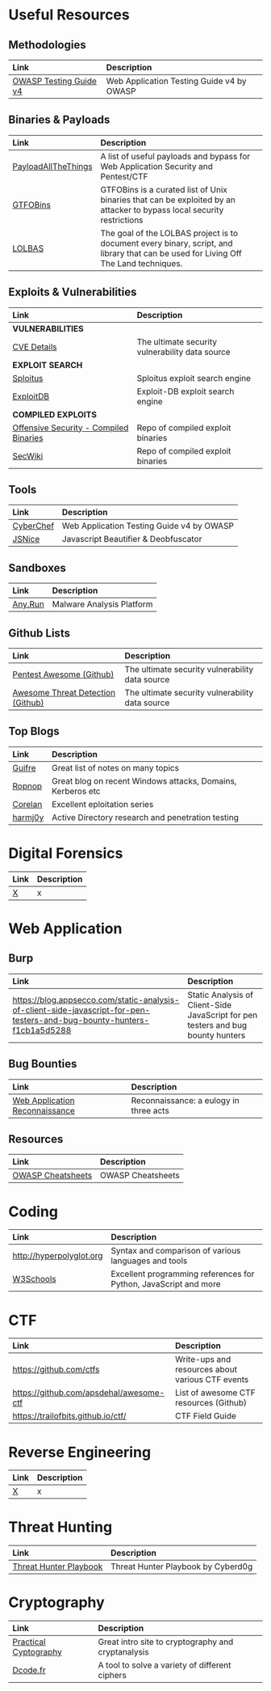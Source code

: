 <!-- TITLE: Home -->
<!-- SUBTITLE: A quick summary of Home -->

# Useful Resources
## Methodologies
| Link | Description |
| :--- | :--- |
| [OWASP Testing Guide v4](https://www.owasp.org/index.php/OWASP_Testing_Guide_v4_Table_of_Contents) | Web Application Testing Guide v4 by OWASP |

## Binaries & Payloads
| Link | Description |
| :--- | :--- |
| [PayloadAllTheThings](https://github.com/swisskyrepo/PayloadsAllTheThings) | A list of useful payloads and bypass for Web Application Security and Pentest/CTF |
| [GTFOBins](https://gtfobins.github.io/) | GTFOBins is a curated list of Unix binaries that can be exploited by an attacker to bypass local security restrictions |
| [LOLBAS](https://lolbas-project.github.io) | The goal of the LOLBAS project is to document every binary, script, and library that can be used for Living Off The Land techniques.  |

## Exploits & Vulnerabilities
| Link | Description |
| :--- | :--- |
| **VULNERABILITIES** |  |
| [CVE Details](https://www.cvedetails.com) | The ultimate security vulnerability data source |
| **EXPLOIT SEARCH** |  |
| [Sploitus](https://sploitus.com) | Sploitus exploit search engine |
| [ExploitDB](https://www.exploit-db.com) | Exploit-DB exploit search engine |
| **COMPILED EXPLOITS** |  |
| [Offensive Security - Compiled Binaries](https://github.com/offensive-security/exploitdb-bin-sploits) | Repo of compiled exploit binaries |
| [SecWiki](https://github.com/SecWiki/) | Repo of compiled exploit binaries |

## Tools
| Link | Description |
| :--- | :--- |
| [CyberChef](https://www.owasp.org/index.php/OWASP_Testing_Guide_v4_Table_of_Contents) | Web Application Testing Guide v4 by OWASP |
| [JSNice](http://jsnice.org) | Javascript Beautifier & Deobfuscator |


## Sandboxes
| Link | Description |
| :--- | :--- |
| [Any.Run](https://app.any.run/) | Malware Analysis Platform |

## Github Lists
| Link | Description |
| :--- | :--- |
| [Pentest Awesome (Github)](https://www.cvedetails.com) | The ultimate security vulnerability data source |
| [Awesome Threat Detection (Github)](https://github.com/0x4D31/awesome-threat-detection) | The ultimate security vulnerability data source |

## Top Blogs

| Link | Description |
| :--- | :--- |
| [Guifre](https://guif.re) | Great list of notes on many topics |
| [Ropnop](https://blog.ropnop.com) | Great blog on recent Windows attacks, Domains, Kerberos etc |
| [Corelan](https://www.corelan.be) | Excellent eploitation series |
| [harmj0y](http://blog.harmj0y.net) | Active Directory research and penetration testing |

# Digital Forensics

| Link | Description |
| :--- | :--- |
| [X](https://medium.com/@europa_/recoinnassance-7840824b9ef2) | x |

# Web Application

## Burp

| Link | Description |
| :--- | :--- |
| https://blog.appsecco.com/static-analysis-of-client-side-javascript-for-pen-testers-and-bug-bounty-hunters-f1cb1a5d5288 | Static Analysis of Client-Side JavaScript for pen testers and bug bounty hunters |

## Bug Bounties

| Link | Description |
| :--- | :--- |
| [Web Application Reconnaissance](https://medium.com/@europa_/recoinnassance-7840824b9ef2) | Reconnaissance: a eulogy in three acts |

## Resources

| Link | Description |
| :--- | :--- |
| [OWASP Cheatsheets](https://cheatsheetseries.owasp.org/cheatsheets/Docker_Security_Cheat_Sheet.html) | OWASP Cheatsheets |


# Coding

| Link | Description |
| :--- | :--- |
| http://hyperpolyglot.org | Syntax and comparison of various languages and tools |
| [W3Schools](https://www.w3schools.com/python/default.asp) | Excellent programming references for Python, JavaScript and more |
# CTF

| Link | Description |
| :--- | :--- |
| https://github.com/ctfs | Write-ups and resources about various CTF events |
| https://github.com/apsdehal/awesome-ctf   | List of awesome CTF resources (Github)  |
| https://trailofbits.github.io/ctf/   | CTF Field Guide  |


# Reverse Engineering

| Link | Description |
| :--- | :--- |
| [X](https://medium.com/@europa_/recoinnassance-7840824b9ef2) | x |

# Threat Hunting

| Link | Description |
| :--- | :--- |
| [Threat Hunter Playbook](https://github.com/Cyb3rWard0g/ThreatHunter-Playbook) | Threat Hunter Playbook by Cyberd0g |

# Cryptography

| Link | Description |
| :--- | :--- |
| [Practical Cyptography](http://practicalcryptography.com/) | Great intro site to cryptography and cryptanalysis |
| [Dcode.fr](https://www.dcode.fr)   | A tool to solve a variety of different ciphers  |
